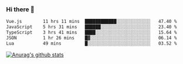 ### Hi there 👋



<!--
**webB1an/webB1an** is a ✨ _special_ ✨ repository because its `README.md` (this file) appears on your GitHub profile.

Here are some ideas to get you started:

- 🔭 I’m currently working on ...
- 🌱 I’m currently learning ...
- 👯 I’m looking to collaborate on ...
- 🤔 I’m looking for help with ...
- 💬 Ask me about ...
- 📫 How to reach me: ...
- 😄 Pronouns: ...
- ⚡ Fun fact: ...
-->

<!--START_SECTION:waka-->

```txt
Vue.js        11 hrs 11 mins  ████████████░░░░░░░░░░░░░   47.40 %
JavaScript    5 hrs 31 mins   ██████░░░░░░░░░░░░░░░░░░░   23.40 %
TypeScript    3 hrs 41 mins   ████░░░░░░░░░░░░░░░░░░░░░   15.64 %
JSON          1 hr 26 mins    █▓░░░░░░░░░░░░░░░░░░░░░░░   06.14 %
Lua           49 mins         █░░░░░░░░░░░░░░░░░░░░░░░░   03.52 %
```

<!--END_SECTION:waka-->


[![Anurag's github stats](https://github-readme-stats.vercel.app/api?username=webB1an&show_icons=true&theme=radical)](https://github.com/anuraghazra/github-readme-stats)

